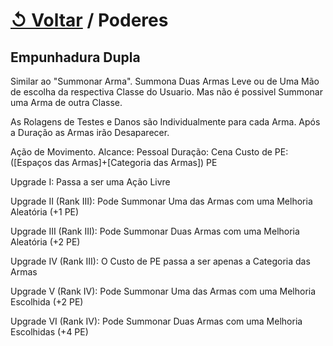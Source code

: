 # [↺ Voltar](../Poderes.md) / Poderes

## Empunhadura Dupla

Similar ao "Summonar Arma".
Summona Duas Armas Leve ou de Uma Mão de escolha da respectiva Classe do Usuario.
Mas não é possivel Summonar uma Arma de outra Classe.

As Rolagens de Testes e Danos são Individualmente para cada Arma.
Após a Duração as Armas irão Desaparecer.

Ação de Movimento.
Alcance: Pessoal
Duração: Cena
Custo de PE: ([Espaços das Armas]+[Categoria das Armas]) PE

Upgrade I:
Passa a ser uma Ação Livre

Upgrade II (Rank III):
Pode Summonar Uma das Armas com uma Melhoria Aleatória (+1 PE)

Upgrade III (Rank III):
Pode Summonar Duas Armas com uma Melhoria Aleatória (+2 PE)

Upgrade IV (Rank III):
O Custo de PE passa a ser apenas a Categoria das Armas

Upgrade V (Rank IV):
Pode Summonar Uma das Armas com uma Melhoria Escolhida (+2 PE)

Upgrade VI (Rank IV):
Pode Summonar Duas Armas com uma Melhoria Escolhidas (+4 PE)

